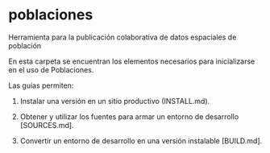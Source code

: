 # poblaciones
Herramienta para la publicación colaborativa de datos espaciales de población

En esta carpeta se encuentran los elementos necesarios para inicializarse en el uso de Poblaciones.

Las guías permiten:

1. Instalar una versión en un sitio productivo (INSTALL.md).

2. Obtener y utilizar los fuentes para armar un entorno de desarrollo [SOURCES.md].

3. Convertir un entorno de desarrollo en una versión instalable [BUILD.md].

